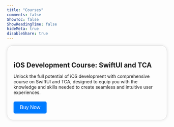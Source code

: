 ```yaml
---
title: "Courses"
comments: false
ShowToc: false
ShowReadingTime: false
hideMeta: true
disableShare: true
---
```


<div class="course-container">
<div class="course-column">
        <h2>iOS Development Course: SwiftUI and TCA</h2>
        <p>Unlock the full potential of iOS development with comprehensive course on SwiftUI and TCA, designed to equip you with the knowledge and skills needed to create seamless and intuitive user experiences.</p>
        <button class="buy-now-btn" onclick="redirectToThankYouPage()">Buy Now</button>
    </div>    
</div>

<script>
function redirectToThankYouPage() {
    var currentUrl = window.location.href;    
    var updatedUrl = currentUrl.replace("/courses", ""); 
    window.location.href = updatedUrl + "thank-you";
}
</script>

<style>
.course-container {
    display: flex;
    flex-wrap: wrap;
    justify-content: center;
}

.course-column {
    width: 100%;        
    border: 1px solid #ddd;
    border-radius: 20px;
    padding: 20px;
    transition: transform 0.3s ease-in-out;
    margin-bottom: 20px;
    box-shadow: 0 0 10px rgba(0, 0, 0, 0.1); /* Add box-shadow */
}

.course-column:hover {
    transform: translateY(-5px);
    box-shadow: 0 0 10px rgba(0, 0, 0, 0.1); /* Add box-shadow */
}

h2 {
    margin-bottom: 10px;
}

p {
    margin-bottom: 20px;
}

.buy-now-btn {
    background-color: #007bff;
    border: none;
    color: white;
    padding: 10px 20px;
    text-align: center;
    text-decoration: none;
    display: inline-block;
    font-size: 16px;
    border-radius: 5px;
    cursor: pointer;
    transition: background-color 0.3s;
}

.buy-now-btn:hover {
    background-color: #0056b3;
}

 /* Light mode */
        body.light-mode {
            background-color: #f4f4f4;
            color: #333;
        }
        /* Dark mode */
        body.dark-mode {
            background-color: #333;
            color: #f4f4f4;
        }

</style>
